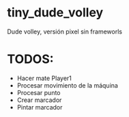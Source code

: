 # tiny_dude_volley
Dude volley, versión pixel sin frameworls

# TODOS:

- Hacer mate Player1
- Procesar movimiento de la máquina
- Procesar punto
- Crear marcador
- Pintar marcador
